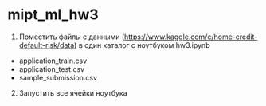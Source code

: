 # mipt_ml_hw3

1. Поместить файлы с данными (https://www.kaggle.com/c/home-credit-default-risk/data) в один каталог с ноутбуком hw3.ipynb
* application_train.csv
* application_test.csv
* sample_submission.csv

2. Запустить все ячейки ноутбука
